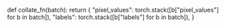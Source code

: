 def collate_fn(batch):
    return {
        "pixel_values": torch.stack([b["pixel_values"] for b in batch]),
        "labels": torch.stack([b["labels"] for b in batch]),
    }
